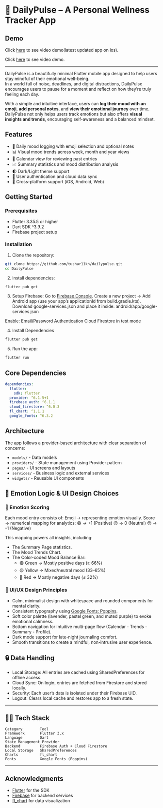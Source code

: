 # 🌿 DailyPulse – A Personal Wellness Tracker App

## Demo

Click [here](https://www.youtube.com/watch?v=LtFV55UYTcA) to see video demo(latest updated app on ios).

Click [here](https://www.youtube.com/shorts/PWNZmKvaUx8) to see video demo.

***

DailyPulse is a beautifully minimal Flutter mobile app designed to help users stay mindful of their emotional well-being.  
In a world full of noise, deadlines, and digital distractions, DailyPulse encourages users to pause for a moment and reflect on how they’re truly feeling each day.

With a simple and intuitive interface, users can **log their mood with an emoji**, **add personal notes**, and **view their emotional journey** over time.  
DailyPulse not only helps users track emotions but also offers **visual insights and trends**, encouraging self-awareness and a balanced mindset.  


## Features

- 📝 Daily mood logging with emoji selection and optional notes
- 📊 Visual mood trends across week, month and year views  
- 📅 Calendar view for reviewing past entries
- 📈 Summary statistics and mood distribution analysis
- 🌓 Dark/Light theme support
- 🔐 User authentication and cloud data sync
- 📱 Cross-platform support (iOS, Android, Web)

## Getting Started

### Prerequisites

- Flutter 3.35.5 or higher
- Dart SDK ^3.9.2
- Firebase project setup

### Installation

1. Clone the repository:
```bash
git clone https://github.com/tushar11kh/dailypulse.git
cd DailyPulse
```

2. Install dependencies:
```bash 
flutter pub get
```

3. Setup Firebase:
   Go to [Firebase Console](https://console.firebase.google.com/).
Create a new project → Add Android app (use your app’s applicationId from build.gradle.kts).
Download google-services.json and place it inside:
android/app/google-services.json

Enable:
Email/Password Authentication
Cloud Firestore in test mode

4. Install Dependencies

```bash
flutter pub get
```

5. Run the app:
```bash
flutter run
```

## Core Dependencies

```yaml
dependencies:
  flutter:
    sdk: flutter
  provider: ^6.1.5+1
  firebase_auth: ^6.1.1
  cloud_firestore: ^6.0.3
  fl_chart: ^1.1.1
  google_fonts: ^6.3.2
```

## Architecture

The app follows a provider-based architecture with clear separation of concerns:

- `models/` - Data models
- `providers/` - State management using Provider pattern
- `pages/` - UI screens and layouts
- `services/` - Business logic and external services
- `widgets/` - Reusable UI components

## 🎨 Emotion Logic \& UI Design Choices

### 💬 Emotion Scoring

Each mood entry consists of:
Emoji → representing emotion visually.
Score → numerical mapping for analytics:
😄 → +1 (Positive)
😐 → 0 (Neutral)
😔 → -1 (Negative)

This mapping powers all insights, including:

- The Summary Page statistics.
- The Mood Trends Chart.
- The Color-coded Mood Balance Bar:
    - 🟢 Green → Mostly positive days (≥ 66%)
    - 🟡 Yellow → Mixed/neutral mood (33–65%)
    - 🔴 Red → Mostly negative days (≤ 32%)

### 🎨 UI/UX Design Principles

- Calm, minimalist design with whitespace and rounded components for mental clarity.
- Consistent typography using [Google Fonts: Poppins](https://fonts.google.com/specimen/Poppins).
- Soft color palette (lavender, pastel green, and muted purple) to evoke emotional calmness.
- Bottom navigation for intuitive multi-page flow (Calendar -  Trends -  Summary -  Profile).
- Dark mode support for late-night journaling comfort.
- Smooth transitions to create a mindful, non-intrusive user experience.

## 🔒 Data Handling

- Local Storage: All entries are cached using SharedPreferences for offline access.
- Cloud Sync: On login, entries are fetched from Firestore and stored locally.
- Security: Each user’s data is isolated under their Firebase UID.
- Logout: Clears local cache and restores app to a fresh state.

***

## 🧑‍💻 Tech Stack

```
Category        Tool
Framework       Flutter 3.x
Language        Dart
State Management Provider
Backend         Firebase Auth + Cloud Firestore
Local Storage   SharedPreferences
Charts          fl_chart
Fonts           Google Fonts (Poppins)
```


***


## Acknowledgments

- [Flutter](https://flutter.dev) for the SDK
- [Firebase](https://firebase.google.com) for backend services
- [fl_chart](https://pub.dev/packages/fl_chart) for data visualization
